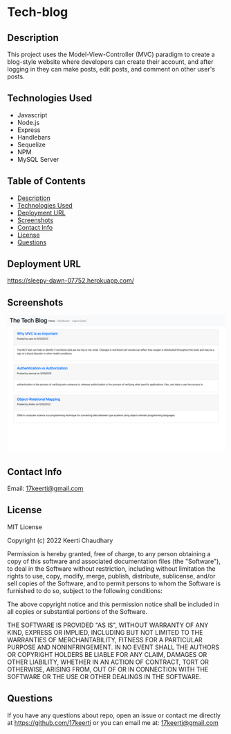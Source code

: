 # Tech-blog

## Description

This project uses the Model-View-Controller (MVC) paradigm to create a blog-style website where developers can create their account, and after logging in they can make posts, edit posts, and comment on other user's posts.

## Technologies Used

- Javascript
- Node.js
- Express
- Handlebars
- Sequelize
- NPM
- MySQL Server

## Table of Contents

- [Description](#description)
- [Technologies Used](#Technologies-Used)
- [Deployment URL](#deployment-url)
- [Screenshots](#screenshots)
- [Contact Info](#contact-info)
- [License](#license)
- [Questions](#questions)

## Deployment URL

https://sleepy-dawn-07752.herokuapp.com/

## Screenshots

![alt tag](./assets/images/01.png)

## Contact Info

Email: [17keerti@gmail.com](mailto:17keerti@gmail.com)

## License

MIT License

Copyright (c) 2022 Keerti Chaudhary

Permission is hereby granted, free of charge, to any person obtaining a copy
of this software and associated documentation files (the "Software"), to deal
in the Software without restriction, including without limitation the rights
to use, copy, modify, merge, publish, distribute, sublicense, and/or sell
copies of the Software, and to permit persons to whom the Software is
furnished to do so, subject to the following conditions:

The above copyright notice and this permission notice shall be included in all
copies or substantial portions of the Software.

THE SOFTWARE IS PROVIDED "AS IS", WITHOUT WARRANTY OF ANY KIND, EXPRESS OR
IMPLIED, INCLUDING BUT NOT LIMITED TO THE WARRANTIES OF MERCHANTABILITY,
FITNESS FOR A PARTICULAR PURPOSE AND NONINFRINGEMENT. IN NO EVENT SHALL THE
AUTHORS OR COPYRIGHT HOLDERS BE LIABLE FOR ANY CLAIM, DAMAGES OR OTHER
LIABILITY, WHETHER IN AN ACTION OF CONTRACT, TORT OR OTHERWISE, ARISING FROM,
OUT OF OR IN CONNECTION WITH THE SOFTWARE OR THE USE OR OTHER DEALINGS IN THE
SOFTWARE.

## Questions

If you have any questions about repo, open an issue or contact me directly at <https://github.com/17keerti> or you can email me at: [17keerti@gmail.com](mailto:17keerti@gmail.com)
